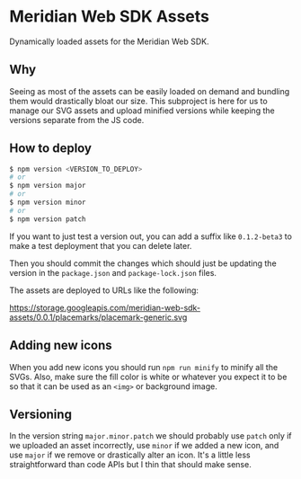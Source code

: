 # Meridian Web SDK Assets

Dynamically loaded assets for the Meridian Web SDK.

## Why

Seeing as most of the assets can be easily loaded on demand and bundling them
would drastically bloat our size. This subproject is here for us to manage our
SVG assets and upload minified versions while keeping the versions separate from
the JS code.

## How to deploy

```sh
$ npm version <VERSION_TO_DEPLOY>
# or
$ npm version major
# or
$ npm version minor
# or
$ npm version patch
```

If you want to just test a version out, you can add a suffix like `0.1.2-beta3`
to make a test deployment that you can delete later.

Then you should commit the changes which should just be updating the version in
the `package.json` and `package-lock.json` files.

The assets are deployed to URLs like the following:

<https://storage.googleapis.com/meridian-web-sdk-assets/0.0.1/placemarks/placemark-generic.svg>

## Adding new icons

When you add new icons you should run `npm run minify` to minify all the SVGs.
Also, make sure the fill color is white or whatever you expect it to be so that
it can be used as an `<img>` or background image.

## Versioning

In the version string `major.minor.patch` we should probably use `patch` only if
we uploaded an asset incorrectly, use `minor` if we added a new icon, and use
`major` if we remove or drastically alter an icon. It's a little less
straightforward than code APIs but I thin that should make sense.
